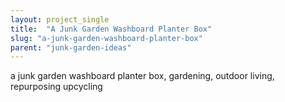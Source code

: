 ```yaml
---
layout: project_single
title:  "A Junk Garden Washboard Planter Box"
slug: "a-junk-garden-washboard-planter-box"
parent: "junk-garden-ideas"
---
```

a junk garden washboard planter box, gardening, outdoor living, repurposing upcycling